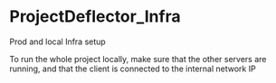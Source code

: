 # ProjectDeflector_Infra
Prod and local Infra setup


To run the whole project locally, make sure that the other servers are running, and that the client is connected to the internal network IP